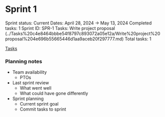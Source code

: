 # Sprint 1

Sprint status: Current
Dates: April 28, 2024 → May 13, 2024
Completed tasks: 1
Sprint ID: SPR-1
Tasks: Write project proposal (../Tasks%20c4e8464bbbe54f8797c893072a05e12a/Write%20project%20proposal%204e696b55665446d1aa9aceb20f297777.md)
Total tasks: 1

[Tasks](Sprint%201%20a09f0b1b08e74155902a78f74c15e156/Tasks%207a46091ce3bb4b80a71908a3b36f48e1.csv)

### **Planning notes**

- Team availability
    - PTOs
- Last sprint review
    - What went well
    - What could have gone differently
- Sprint planning
    - Current sprint goal
    - Commit tasks to sprint